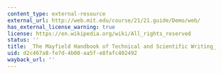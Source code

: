 ```yaml
---
content_type: external-resource
external_url: http://web.mit.edu/course/21/21.guide/Demo/web/
has_external_license_warning: true
license: https://en.wikipedia.org/wiki/All_rights_reserved
status: ''
title: _The Mayfield Handbook of Technical and Scientific Writing_
uid: d2c467a8-fe7d-4b00-aa5f-e8fafc402492
wayback_url: ''
---
```

